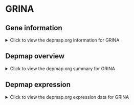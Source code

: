<h1>GRINA</h1>

<h2>Gene information</h2>
<details>
  <summary>Click to view the depmap.org information for GRINA</summary>
  <iframe src="https://depmap.org/portal/gene/GRINA?tab=about" style="border:none;width:100%;height:800px"></iframe>
</details>

<h2>Depmap overview</h2>
<details>
  <summary>Click to view the depmap.org summary for GRINA</summary>
  <iframe src="https://depmap.org/portal/gene/GRINA?tab=overview" style="border:none;width:100%;height:800px"></iframe>
</details>

<h2>Depmap expression</h2>
<details>
  <summary>Click to view the depmap.org expression data for GRINA</summary>
  <iframe src="https://depmap.org/portal/gene/GRINA?tab=characterization" style="border:none;width:100%;height:800px"></iframe>
</details>


<!--
<h2>Reactome Pathway diagram</h2>
PNAME
-->


